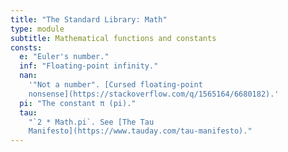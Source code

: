 ```yaml
---
title: "The Standard Library: Math"
type: module
subtitle: Mathematical functions and constants
consts:
  e: "Euler's number."
  inf: "Floating-point infinity."
  nan:
    '"Not a number". [Cursed floating-point
    nonsense](https://stackoverflow.com/q/1565164/6680182).'
  pi: "The constant π (pi)."
  tau:
    "`2 * Math.pi`. See [The Tau
    Manifesto](https://www.tauday.com/tau-manifesto)."
---
```

